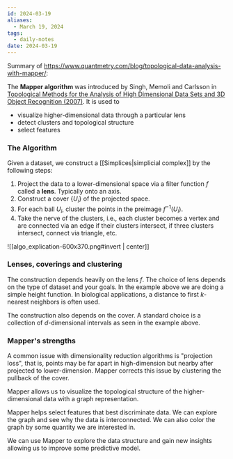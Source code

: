 ```yaml
---
id: 2024-03-19
aliases:
  - March 19, 2024
tags:
  - daily-notes
date: 2024-03-19
---
```


Summary of https://www.quantmetry.com/blog/topological-data-analysis-with-mapper/:

The **Mapper algorithm** was introduced by Singh, Memoli and Carlsson in [Topological Methods for the Analysis of High Dimensional Data Sets and 3D Object Recognition (2007)](https://research.math.osu.edu/tgda/mapperPBG.pdf). It is used to
- visualize higher-dimensional data through a particular lens
- detect clusters and topological structure
- select features

### The Algorithm

Given a dataset, we construct a [[Simplices|simplicial complex]] by the following steps:
1. Project the data to a lower-dimensional space via a filter function $f$ called a **lens**. Typically onto an axis.
2. Construct a cover $\{U_i\}$ of the projected space.
3. For each ball $U_i$, cluster the points in the preimage $f^{-1}(U_i)$.
4. Take the nerve of the clusters, i.e., each cluster becomes a vertex and are connected via an edge if their clusters intersect, if three clusters intersect, connect via triangle, etc.

![[algo_explication-600x370.png#invert | center]]

### Lenses, coverings and clustering

The construction depends heavily on the lens $f$. The choice of lens depends on the type of dataset and your goals. In the example above we are doing a simple height function. In biological applications, a distance to first $k$-nearest neighbors is often used.

The construction also depends on the cover. A standard choice is a collection of $d$-dimensional intervals as seen in the example above.

### Mapper's strengths

A common issue with dimensionality reduction algorithms is "projection loss", that is, points may be far apart in high-dimension but nearby after projected to lower-dimension. Mapper corrects this issue by clustering the pullback of the cover.

Mapper allows us to visualize the topological structure of the higher-dimensional data with a graph representation.

Mapper helps select features that best discriminate data. We can explore the graph and see why the data is interconnected. We can also color the graph by some quantity we are interested in.

We can use Mapper to explore the data structure and gain new insights allowing us to improve some predictive model.
